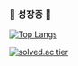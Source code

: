 

###          <tap><tap><tap>                                                                             🌱 성장중 🌱</tap></tap></tap>


 [![Top Langs](https://github-readme-stats.vercel.app/api/top-langs/?username=metorg&hide=jupyter%20notebook)](https://github.com/metorg/github-readme-stats)               

[![solved.ac tier](http://mazassumnida.wtf/api/v2/generate_badge?boj=metrog)](https://solved.ac/metrog)

<!--



Here are some ideas to get you started:

- 🔭 I’m currently working on ...
- 🌱 I’m currently learning ...
- 👯 I’m looking to collaborate on ...
- 🤔 I’m looking for help with ...
- 💬 Ask me about ...
- 📫 How to reach me: ...
- 😄 Pronouns: ...
- ⚡ Fun fact: ...
-->
